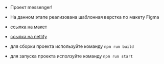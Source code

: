 - Проект messenger!

- На данном этапе реализована шаблонная верстка по макету Figma
- [ссылка на макет](https://www.figma.com/file/jF5fFFzgGOxQeB4CmKWTiE/Chat_external_link?type=design&node-id=1-616&t=TUdkKckr7tkVPzJo-0)
- [ссылка на netlify](https://deploy-preview-6--fascinating-cucurucho-a741d4.netlify.app)

- для сборки проекта используйте команду `npm run build`
- для запуска проекта исползуйте команду `npm run start`
